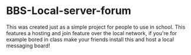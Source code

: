 # BBS-Local-server-forum
This was created just as a simple project for people to use in school. This features a hosting and join feature over the local network, if you're for example bored in class make your friends install this and host a local messaging board!
